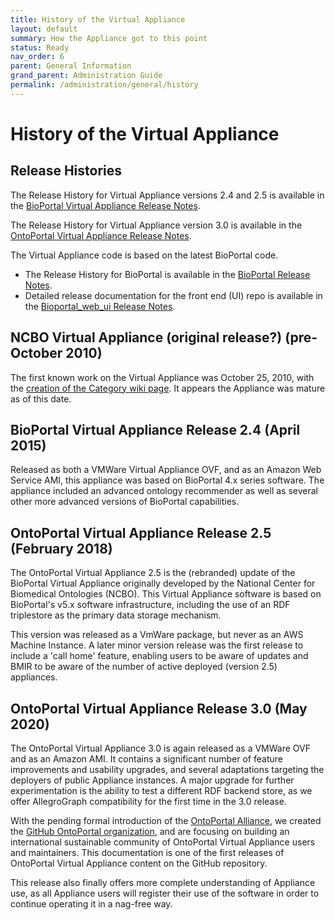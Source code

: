 ```yaml
---
title: History of the Virtual Appliance
layout: default
summary: How the Appliance got to this point
status: Ready
nav_order: 6
parent: General Information
grand_parent: Administration Guide
permalink: /administration/general/history
---
```


# History of the Virtual Appliance

## Release Histories

The Release History for Virtual Appliance versions 2.4 and 2.5 is available in the [BioPortal Virtual Appliance Release Notes](https://www.bioontology.org/wiki/BioPortal_Virtual_Appliance_Release_Notes).

The Release History for Virtual Appliance version 3.0 is available in the 
[OntoPortal Virtual Appliance Release Notes](https://github.com/ncbo/virtual_appliance/blob/3.0/CHANGELOG.md).

The Virtual Appliance code is based on the latest BioPortal code. 
* The Release History for BioPortal is available in the [BioPortal Release Notes](https://www.bioontology.org/wiki/BioPortal_Release_Notes). 
* Detailed release documentation for the front end (UI) repo is available in the [Bioportal_web_ui Release Notes](https://github.com/ncbo/bioportal_web_ui/releases). 

## NCBO Virtual Appliance (original release?) (pre-October 2010)

The first known work on the Virtual Appliance was October 25, 2010, with the [creation of the Category wiki page](https://www.bioontology.org/mediawiki/index.php?title=Category:NCBO_Virtual_Appliance&oldid=10295). 
It appears the Appliance was mature as of this date.

## BioPortal Virtual Appliance Release 2.4 (April 2015)

Released as both a VMWare Virtual Appliance OVF, and as an Amazon Web Service AMI, this appliance was based on BioPortal 4.x series software. The appliance included an advanced ontology recommender as well as several other more advanced versions of BioPortal capabilities.

## OntoPortal Virtual Appliance Release 2.5 (February 2018)

The OntoPortal Virtual Appliance 2.5 is the (rebranded) update of the BioPortal Virtual Appliance originally developed by the National Center for Biomedical Ontologies (NCBO). This Virtual Appliance software is based on BioPortal's v5.x software infrastructure, including the use of an RDF triplestore as the primary data storage mechanism.

This version was released as a VmWare package, but never as an AWS Machine Instance. A later minor version release was the first release to include a 'call home' feature, enabling users to be aware of updates and BMIR to be aware of the number of active deployed (version 2.5) appliances.

## OntoPortal Virtual Appliance Release 3.0 (May 2020)

The OntoPortal Virtual Appliance 3.0 is again released as a VMWare OVF 
and as an Amazon AMI. 
It contains a significant number of feature improvements and usability upgrades, 
and several adaptations targeting the deployers of public Appliance instances. 
A major upgrade for further experimentation is the ability to test 
a different RDF backend store, 
as we offer AllegroGraph compatibility for the first time in the 3.0 release.

With the pending formal introduction of the [OntoPortal Alliance](https://ontoportalalliance.org),
we created the [GitHub OntoPortal organization](https://github.com/ontoportal), 
and are focusing on building an international sustainable community
of OntoPortal Virtual Appliance users and maintainers.
This documentation is one of the first releases 
of OntoPortal Virtual Appliance content on the GitHub repository.

This release also finally offers more complete understanding of Appliance use,
as all Appliance users will register their use of the software
in order to continue operating it in a nag-free way. 

